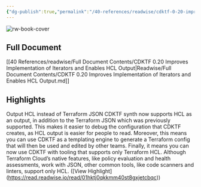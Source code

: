 ```yaml
---
{"dg-publish":true,"permalink":"/40-references/readwise/cdktf-0-20-improves-implementation-of-iterators-and-enables-hcl-output/","tags":["rw/articles"]}
---
```


![rw-book-cover](https://www.datocms-assets.com/2885/1704908313-share-cdktf-0-20-improves-implementation-of-iterators-and-enables-hcl-output.png?w=1200&h=630&fit=crop&auto=format)

## Full Document
[[40 References/readwise/Full Document Contents/CDKTF 0.20 Improves Implementation of Iterators and Enables HCL Output\|Readwise/Full Document Contents/CDKTF 0.20 Improves Implementation of Iterators and Enables HCL Output.md]]

## Highlights
Output HCL instead of Terraform JSON
CDKTF synth now supports HCL as an output, in addition to the Terraform JSON which was previously supported. This makes it easier to debug the configuration that CDKTF creates, as HCL output is easier for people to read.
Moreover, this means you can use CDKTF as a templating engine to generate a Terraform config that will then be used and edited by other teams. Finally, it means you can now use CDKTF with tooling that supports only Terraform HCL. Although Terraform Cloud’s native features, like policy evaluation and health assessments, work with JSON, other common tools, like code scanners and linters, support only HCL. ([View Highlight] (https://read.readwise.io/read/01hktj0qkkmm40st8gxjetcbqc))


